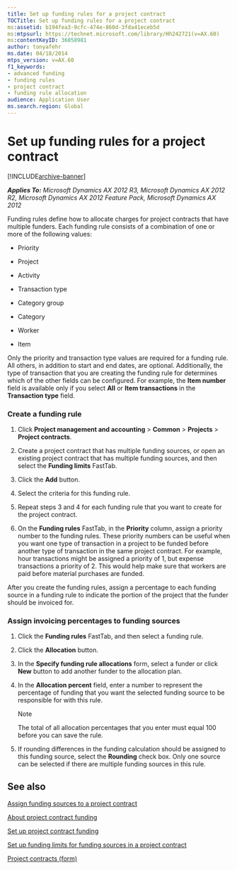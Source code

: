 ```yaml
---
title: Set up funding rules for a project contract
TOCTitle: Set up funding rules for a project contract
ms:assetid: b194fea3-9cfc-474e-860d-3fda41eceb5d
ms:mtpsurl: https://technet.microsoft.com/library/Hh242721(v=AX.60)
ms:contentKeyID: 36058981
author: tonyafehr
ms.date: 04/18/2014
mtps_version: v=AX.60
f1_keywords:
- advanced funding
- funding rules
- project contract
- funding rule allocation
audience: Application User
ms.search.region: Global
---
```


# Set up funding rules for a project contract 


[!INCLUDE[archive-banner](includes/archive-banner.md)]


_**Applies To:** Microsoft Dynamics AX 2012 R3, Microsoft Dynamics AX 2012 R2, Microsoft Dynamics AX 2012 Feature Pack, Microsoft Dynamics AX 2012_

Funding rules define how to allocate charges for project contracts that have multiple funders. Each funding rule consists of a combination of one or more of the following values:

  - Priority

  - Project

  - Activity

  - Transaction type

  - Category group

  - Category

  - Worker

  - Item

Only the priority and transaction type values are required for a funding rule. All others, in addition to start and end dates, are optional. Additionally, the type of transaction that you are creating the funding rule for determines which of the other fields can be configured. For example, the **Item number** field is available only if you select **All** or **Item transactions** in the **Transaction type** field.

### Create a funding rule

1.  Click **Project management and accounting** \> **Common** \> **Projects** \> **Project contracts**.

2.  Create a project contract that has multiple funding sources, or open an existing project contract that has multiple funding sources, and then select the **Funding limits** FastTab.

3.  Click the **Add** button.

4.  Select the criteria for this funding rule.

5.  Repeat steps 3 and 4 for each funding rule that you want to create for the project contract.

6.  On the **Funding rules** FastTab, in the **Priority** column, assign a priority number to the funding rules. These priority numbers can be useful when you want one type of transaction in a project to be funded before another type of transaction in the same project contract. For example, hour transactions might be assigned a priority of 1, but expense transactions a priority of 2. This would help make sure that workers are paid before material purchases are funded.

After you create the funding rules, assign a percentage to each funding source in a funding rule to indicate the portion of the project that the funder should be invoiced for.

### Assign invoicing percentages to funding sources

1.  Click the **Funding rules** FastTab, and then select a funding rule.

2.  Click the **Allocation** button.

3.  In the **Specify funding rule allocations** form, select a funder or click **New** button to add another funder to the allocation plan.

4.  In the **Allocation percent** field, enter a number to represent the percentage of funding that you want the selected funding source to be responsible for with this rule.
    

    > [!NOTE]
    > <P>The total of all allocation percentages that you enter must equal 100 before you can save the rule.</P>



5.  If rounding differences in the funding calculation should be assigned to this funding source, select the **Rounding** check box. Only one source can be selected if there are multiple funding sources in this rule.

## See also

[Assign funding sources to a project contract](assign-funding-sources-to-a-project-contract.md)

[About project contract funding](about-project-contract-funding.md)

[Set up project contract funding](set-up-project-contract-funding.md)

[Set up funding limits for funding sources in a project contract](set-up-funding-limits-for-funding-sources-in-a-project-contract.md)

[Project contracts (form)](https://technet.microsoft.com/library/aa586038\(v=ax.60\))

  


